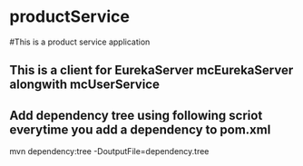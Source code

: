 # productService
#This is a product service application
## This is a client for EurekaServer mcEurekaServer alongwith mcUserService

## Add dependency tree using following scriot everytime you add a dependency to pom.xml
  mvn dependency:tree -DoutputFile=dependency.tree

